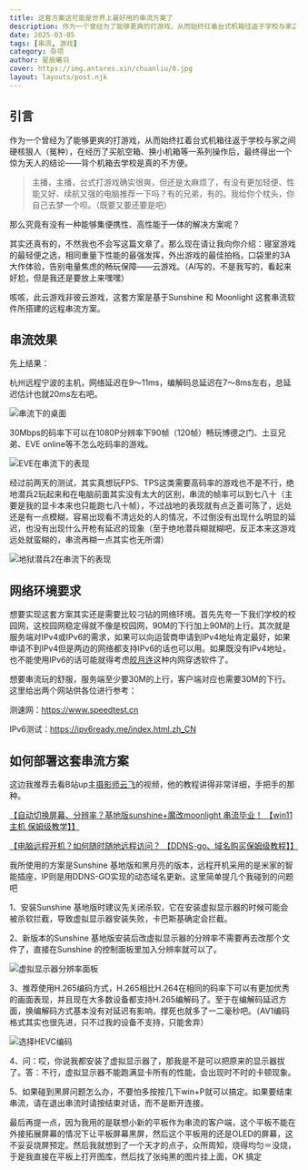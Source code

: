 ```yaml
---
title: 这套方案这可能是世界上最好用的串流方案了
description: 作为一个曾经为了能够更爽的打游戏，从而始终扛着台式机箱往返于学校与家之间硬核狠人（冤种），在经历了买航空箱、换小机箱等一系列操作后，终于找到一个能够爽打游戏的串流方案。
date: 2025-03-05
tags: [串流, 游戏]
category: 杂项
author: 星辰曦羽
cover: https://img.antares.xin/chuanliu/0.jpg
layout: layouts/post.njk
---
```

## 引言

作为一个曾经为了能够更爽的打游戏，从而始终扛着台式机箱往返于学校与家之间硬核狠人（冤种），在经历了买航空箱、换小机箱等一系列操作后，最终得出一个惊为天人的结论——背个机箱去学校是真的不方便。

> 主播，主播，台式打游戏确实很爽，但还是太麻烦了，有没有更加轻便、性能又好、续航又强的电脑推荐一下吗？有的兄弟，有的。我给你个枕头，你自己去梦一个呗。（既要又要还要是吧）



那么究竟有没有一种能够集便携性、高性能于一体的解决方案呢？

其实还真有的，不然我也不会写这篇文章了。那么现在请让我向你介绍：寝室游戏的最轻便之选，相同重量下性能的最强发挥，外出游戏的最佳拍档，口袋里的3A大作体验，告别电量焦虑的畅玩保障——云游戏。（AI写的，不是我写的，看起来好尬，但是我还是要放上来嘿嘿）

咳咳，此云游戏非彼云游戏，这套方案是基于Sunshine 和 Moonlight 这套串流软件所搭建的远程串流方案。

## 串流效果

先上结果：

杭州远程宁波的主机，网络延迟在9～11ms，编解码总延迟在7～8ms左右，总延迟估计也就20ms左右吧。


![串流下的桌面](https://img.antares.xin/chuanliu/1.png)


30Mbps的码率下可以在1080P分辨率下90帧（120帧）畅玩博德之门、土豆兄弟、EVE online等不怎么吃码率的游戏。


![EVE在串流下的表现](https://img.antares.xin/chuanliu/2.png)


经过前两天的测试，其实真想玩FPS、TPS这类需要高码率的游戏也不是不行，绝地潜兵2玩起来和在电脑前面其实没有太大的区别，串流的帧率可以到七八十（主要是我的显卡本来也只能跑七八十帧），不过战地的表现就有点乏善可陈了，远处还是有一点模糊，容易出现看不清远处的人的情况，不过倒没有出现什么明显的延迟，也没有出现什么开枪有延迟的现象（至于绝地潜兵糊就糊吧，反正本来这游戏远处就蛮糊的，串流再糊一点其实也无所谓）


![地狱潜兵2在串流下的表现](https://img.antares.xin/chuanliu/3.png)


## 网络环境要求

想要实现这套方案其实还是需要比较刁钻的网络环境。首先先夸一下我们学校的校园网，这校园网稳定得就不像是校园网，90M的下行加上90M的上行。其次就是服务端对IPv4或IPv6的需求，如果可以向运营商申请到IPv4地址肯定最好，如果申请不到IPv4但是两边的网络都支持IPv6的话也可以用。如果既没有IPv4地址，也不能使用IPv6的话可能就得考虑[皎月连](https://www.natpierce.cn/)这种内网穿透软件了。

想要串流玩的舒服，服务端至少要30M的上行，客户端对应也需要30M的下行。这里给出两个网站供各位进行参考：

测速网：https://www.speedtest.cn

IPv6测试：https://ipv6ready.me/index.html.zh_CN

## 如何部署这套串流方案

这边我推荐去看B站up主[摄影师云飞](https://space.bilibili.com/17519822)的视频，他的教程讲得非常详细，手把手的那种。

[【自动切换屏幕、分辨率？基地版sunshine+魔改moonlight 串流毕业！ 【win11 主机 保姆级教学】】 ](https://www.bilibili.com/video/BV1Yi421h7nX)

[【电脑远程开机？如何随时随地远程访问？ 【DDNS-go、域名购买保姆级教程】】 ](https://www.bilibili.com/video/BV1Ky411B7c7)

我所使用的方案是Sunshine 基地版和黑月亮的版本，远程开机采用的是米家的智能插座，IP则是用DDNS-GO实现的动态域名更新。这里简单提几个我碰到的问题吧

1、安装Sunshine 基地版时建议先关闭杀软，它在安装虚拟显示器的时候可能会被杀软拦截，导致虚拟显示器安装失败，卡巴斯基确定会拦截。

2、新版本的Sunshine 基地版安装后改虚拟显示器的分辨率不需要再去改那个文件了，直接在Sunshine 的控制面板里加入分辨率就可以了。


![虚拟显示器分辨率面板](https://img.antares.xin/chuanliu/4.png)


3、推荐使用H.265编码方式，H.265相比H.264在相同的码率下可以有更加优秀的画面表现，并且现在大多数设备都支持H.265编解码了。至于在编解码延迟方面，换编解码方式基本没有对延迟有影响，撑死也就多了一二毫秒吧。（AV1编码格式其实也很先进，只不过我的设备不支持，只能舍弃）


![选择HEVC编码](https://img.antares.xin/chuanliu/5.png)


4、问：哎，你说我都安装了虚拟显示器了，那我是不是可以把原来的显示器拔了。答：不行，虚拟显示器不能跑满显卡所有的性能，会出现时不时的卡顿现象。

5、如果碰到黑屏问题怎么办，不要怕多按按几下win+P就可以搞定。如果要结束串流，请在退出串流时请按结束对话，而不是断开连接。

最后再提一点，因为我用的是联想小新的平板作为串流的客户端，这个平板不能在外接拓展屏幕的情况下让平板屏幕黑屏，然后这个平板用的还是OLED的屏幕，这不妥妥烧屏预定。然后我就想到了一个天才的点子，众所周知，烧得均匀＝没烧，于是我直接在平板上打开图库，然后找了张纯黑的图片挂上面，OK 搞定
